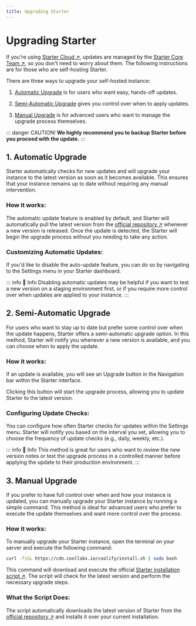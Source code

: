 ```yaml
---
title: Upgrading Starter 
---
```


# Upgrading Starter

If you're using [Starter Cloud ↗](https://coolify.io/pricing/), updates are managed by the [Starter Core Team ↗](/resource/team), so you don't need to worry about them. The following instructions are for those who are self-hosting Starter.

There are three ways to upgrade your self-hosted instance:

1. [Automatic Upgrade](#_1-automatic-upgrade) is for users who want easy, hands-off updates.

2. [Semi-Automatic Upgrade](#_2-semi-automatic-upgrade) gives you control over when to apply updates.

3. [Manual Upgrade](#_3-manual-upgrade) is for advanced users who want to manage the upgrade process themselves.

::: danger CAUTION!
**We highly recommend you to backup Starter before you proceed with the update.**
:::


## 1. Automatic Upgrade
Starter automatically checks for new updates and will upgrade your instance to the latest version as soon as it becomes available. This ensures that your instance remains up to date without requiring any manual intervention.

### How it works:
The automatic update feature is enabled by default, and Starter will automatically pull the latest version from the [official repository ↗](https://github.com/orgs/coollabsio/packages?repo_name=coolify) whenever a new version is released. Once the update is detected, the Starter will begin the upgrade process without you needing to take any action.

### Customizing Automatic Updates:
If you'd like to disable the auto-update feature, you can do so by navigating to the Settings menu in your Starter dashboard.

<ZoomableImage src="/docs/images/get-started/upgrade-disable-auto-update.webp" />

::: info 📌 Info
Disabling automatic updates may be helpful if you want to test a new version on a staging environment first, or if you require more control over when updates are applied to your instance.
:::


## 2. Semi-Automatic Upgrade
For users who want to stay up to date but prefer some control over when the update happens, Starter offers a semi-automatic upgrade option. In this method, Starter will notify you whenever a new version is available, and you can choose when to apply the update.

### How it works:
If an update is available, you will see an Upgrade button in the Navigation bar within the Starter interface.
<ZoomableImage src="/docs/images/get-started/upgrade-button-ui.webp" />

Clicking this button will start the upgrade process, allowing you to update Starter to the latest version.

### Configuring Update Checks:
You can configure how often Starter checks for updates within the Settings menu. Starter will notify you based on the interval you set, allowing you to choose the frequency of update checks (e.g., daily, weekly, etc.).

<ZoomableImage src="/docs/images/get-started/upgrade-change-frequency.webp" />

::: info 📌 Info
This method is great for users who want to review the new version notes or test the upgrade process in a controlled manner before applying the update to their production environment.
:::


## 3. Manual Upgrade
If you prefer to have full control over when and how your instance is updated, you can manually upgrade your Starter instance by running a simple command. This method is ideal for advanced users who prefer to execute the update themselves and want more control over the process.

### How it works:
To manually upgrade your Starter instance, open the terminal on your server and execute the following command:
```sh
curl -fsSL https://cdn.coollabs.io/coolify/install.sh | sudo bash
```
This command will download and execute the official [Starter installation script ↗](https://github.com/coollabsio/coolify/blob/main/scripts/install.sh). The script will check for the latest version and perform the necessary upgrade steps.

### What the Script Does:
The script automatically downloads the latest version of Starter from the [official repository ↗](https://github.com/orgs/coollabsio/packages?repo_name=coolify) and installs it over your current installation.